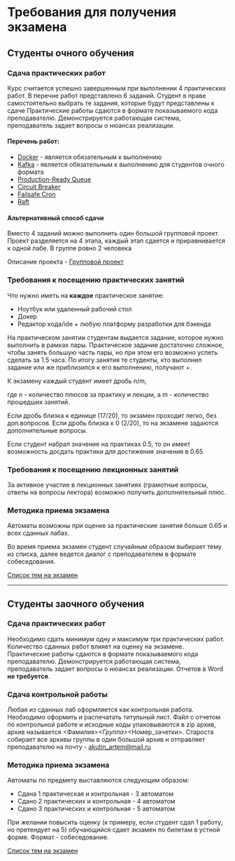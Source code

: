 # Требования для получения экзамена 

## Студенты очного обучения

### Сдача практических работ

Курс считается успешно завершенным при выполнении 4 практических работ. В перечне работ представлено 6 заданий. Студент в праве самостоятельно выбрать те задания, которые будут представлены к сдаче
Практические работы сдаются в формате показываемого кода преподавателю. Демонстрируется работающая система, преподаватель задает вопросы о нюансах реализации.

#### Перечень работ:
* [Docker](../labs/docker) - является обязательным к выполнению
* [Kafka](../labs/kafka) - является обязательным к выполнению для студентов очного формата
* [Production-Ready Queue](../labs/production-ready-queue)
* [Circuit Breaker](../labs/circuit-breaker)
* [Failsafe Cron](../labs/failsafe-cron)
* [Raft](../labs/raft)

#### Альтернативный способ сдачи
Вместо 4 заданий можно выполнить один большой групповой проект. Проект разделяется на 4 этапа, каждый этап сдается и приравнивается к одной лабе. В группе ровно 2 человека

Описание проекта - [Групповой проект](../labs/group-project)

### Требования к посещению практических занятий
Что нужно иметь на **каждое** практическое занятие:
* Ноутбук или удаленный рабочий стол
* Докер
* Редактор кода/ide + любую платформу разработки для бэкенда

На практическом занятии студентам выдается задание, которое нужно выполнить в рамках пары. Практическое задание достаточно сложное, чтобы занять большую часть пары, но при этом его возможно успеть сделать за 1.5 часа.
По итогу занятия те студенты, кто выполнил задание или же приблизился к его выполнению, получают +.

К экзамену каждый студент имеет дробь n/m, 

где n - количество плюсов за практику и лекции, а m - количество прошедших занятий.

Если дробь близка к единице (17/20), то экзамен проходит легко, без доп.вопросов.
Если дробь близка к 0 (2/20), то на экзамене задаются дополнительные вопросы.

Если студент набрал значение на практиках 0.5, то он имеет возможность досдать практики для достижения значения в 0.65

### Требования к посещению лекционных занятий
За активное участие в лекционных занятиях (грамотные вопросы, ответы на вопросы лектора) возможно получить дополнительный плюс. 

### Методика приема экзамена
Автоматы возможны при оценке за практические занятия больше 0.65 и всех сданных лабах.

Во время приема экзамен студент случайным образом выбирает тему из списка, далее ведется диалог с преподавателем в формате собеседования.

[Список тем на экзамен](exam)

------------------------------------------------------------------------------------------

## Студенты заочного обучения

### Сдача практических работ
Необходимо сдать минимум одну и максимум три практических работ. Количество сданных работ влияет на оценку на экзамене.
Практические работы сдаются в формате показываемого кода преподавателю. Демонстрируется работающая система, преподаватель задает вопросы о нюансах реализации.
Отчетов в Word **не требуется**.

### Сдача контрольной работы
Любая из сданных лаб оформляется как контрольная работа. Необходимо оформить и распечатать титульный лист.
Файл с отчетом по контрольной работе и исходные коды упаковываются в zip архив, архив называется <Фамилия>_<Группа>_<Номер_зачетки>.
Староста собирает все архивы группы в один большой архив и отправляет преподавателю на почту - akutin_artem@mail.ru

### Методика приема экзамена

Автоматы по предмету выставляются следующим образом:
* Сдана 1 практическая и контрольная - 3 автоматом
* Сдано 2 практических и контрольная - 4 автоматом
* Сдано 3 практических и контрольная - 5 автоматом

При желании повысить оценку (к примеру, если студент сдал 1 работу, но претендует на 5) обучающийся сдает экзамен по билетам в устной форме. Формат - собеседование.

[Список тем на экзамен](exam)